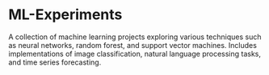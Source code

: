 # ML-Experiments
A collection of machine learning projects exploring various techniques such as neural networks, random forest, and support vector machines. Includes implementations of image classification, natural language processing tasks, and time series forecasting.
